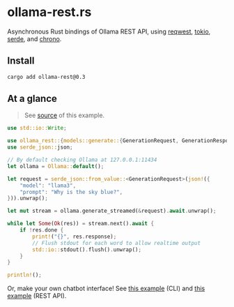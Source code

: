 # ollama-rest.rs

Asynchronous Rust bindings of Ollama REST API,
using [reqwest](https://github.com/seanmonstar/reqwest),
[tokio](https://tokio.rs),
[serde](https://serde.rs/),
and [chrono](https://github.com/chronotope/chrono).

## Install

```bash
cargo add ollama-rest@0.3
```

## At a glance

> See [source](./examples/generate_streamed.rs) of this example.

```rust
use std::io::Write;

use ollama_rest::{models::generate::{GenerationRequest, GenerationResponse}, Ollama};
use serde_json::json;

// By default checking Ollama at 127.0.0.1:11434
let ollama = Ollama::default();

let request = serde_json::from_value::<GenerationRequest>(json!({
    "model": "llama3",
    "prompt": "Why is the sky blue?",
})).unwrap();

let mut stream = ollama.generate_streamed(&request).await.unwrap();

while let Some(Ok(res)) = stream.next().await {
    if !res.done {
        print!("{}", res.response);
        // Flush stdout for each word to allow realtime output
        std::io::stdout().flush().unwrap();
    }
}

println!();
```

Or, make your own chatbot interface! See [this example](./examples/interactive-chat_streamed.rs) (CLI) and [this example](./examples/streaming-relay.rs) (REST API).
